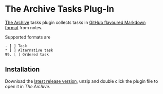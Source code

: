 # The Archive Tasks Plug-In

[The Archive](https://zettelkasten.de/the-archive/) tasks plugin collects tasks in [GitHub flavoured Markdown format](https://github.blog/news-insights/product-news/task-lists-in-all-markdown-documents/) from notes.

Supported formats are

	- [ ] Task
	* [ ] Alternative task
	99. [ ] Ordered task

## Installation

Download the [latest release version](https://github.com/iltempo/thearchive-tasks-plugin/releases/latest), unzip and double click the plugin file to open it in _The Archive_.
